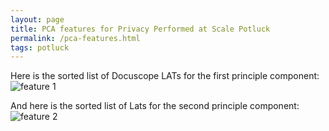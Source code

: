 ```yaml
---
layout: page
title: PCA features for Privacy Performed at Scale Potluck
permalink: /pca-features.html
tags: potluck
---
```

Here is the sorted list of Docuscope LATs for the first principle component:
![feature 1]({{site.baseurl/assets/pca1.png}})

And here is the sorted list of Lats for the second principle component: 
![feature 2]({{site.baseurl/assets/pca2.png}})